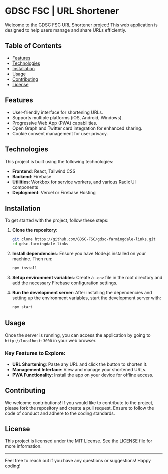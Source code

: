 # GDSC FSC | URL Shortener

Welcome to the GDSC FSC URL Shortener project! This web application is designed to help users manage and share URLs efficiently. 

## Table of Contents
- [Features](#features)
- [Technologies](#technologies)
- [Installation](#installation)
- [Usage](#usage)
- [Contributing](#contributing)
- [License](#license)

## Features
- User-friendly interface for shortening URLs.
- Supports multiple platforms (iOS, Android, Windows).
- Progressive Web App (PWA) capabilities.
- Open Graph and Twitter card integration for enhanced sharing.
- Cookie consent management for user privacy.

## Technologies
This project is built using the following technologies:
- **Frontend**: React, Tailwind CSS
- **Backend**: Firebase
- **Utilities**: Workbox for service workers, and various Radix UI components
- **Deployment**: Vercel or Firebase Hosting

## Installation
To get started with the project, follow these steps:

1. **Clone the repository**:
   ```bash
   git clone https://github.com/GDSC-FSC/gdsc-farmingdale-links.git
   cd gdsc-farmingdale-links
   ```

2. **Install dependencies**:
   Ensure you have Node.js installed on your machine. Then run:
   ```bash
   npm install
   ```

3. **Setup environment variables**:
   Create a `.env` file in the root directory and add the necessary Firebase configuration settings.

4. **Run the development server**:
   After installing the dependencies and setting up the environment variables, start the development server with:
   ```bash
   npm start
   ```

## Usage
Once the server is running, you can access the application by going to `http://localhost:3000` in your web browser. 

### Key Features to Explore:
- **URL Shortening**: Paste any URL and click the button to shorten it.
- **Management Interface**: View and manage your shortened URLs.
- **PWA Functionality**: Install the app on your device for offline access.

## Contributing
We welcome contributions! If you would like to contribute to the project, please fork the repository and create a pull request. Ensure to follow the code of conduct and adhere to the coding standards.

## License
This project is licensed under the MIT License. See the LICENSE file for more information.

---

Feel free to reach out if you have any questions or suggestions! Happy coding!